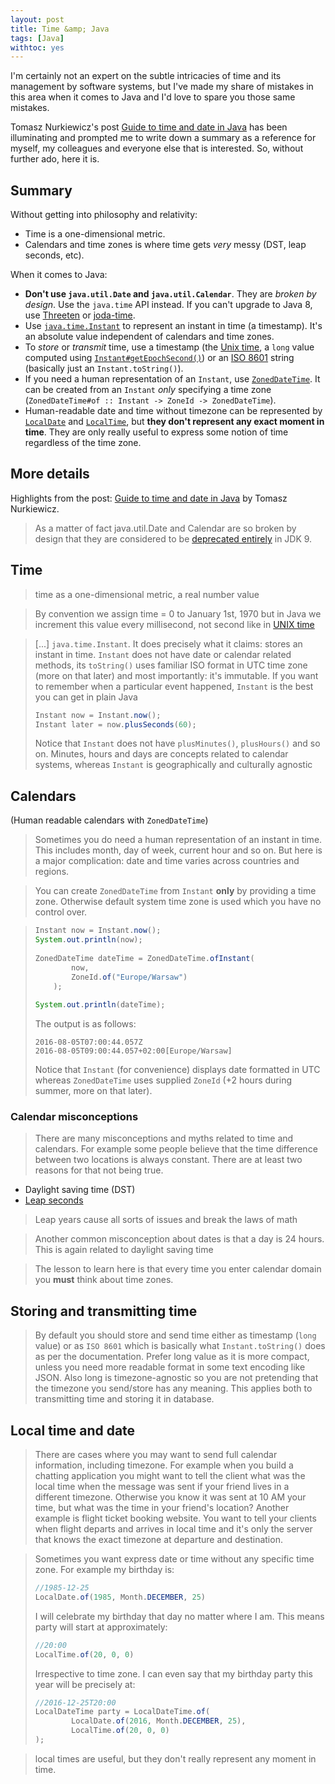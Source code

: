 ```yaml
---
layout: post
title: Time &amp; Java
tags: [Java]
withtoc: yes
---
```


I'm certainly not an expert on the subtle intricacies of time and its management by software systems, but I've made my share of mistakes in this area when it comes to Java and I'd love to spare you those same mistakes.

Tomasz Nurkiewicz's post [Guide to time and date in Java](https://www.nurkiewicz.com/2016/08/guide-to-time-and-date-in-java.html) has been illuminating and prompted me to write down a summary as a reference for myself, my colleagues and everyone else that is interested. So, without further ado, here it is. 

## Summary

Without getting into philosophy and relativity:

* Time is a one-dimensional metric.
* Calendars and time zones is where time gets *very* messy (DST, leap seconds, etc).

When it comes to Java:

* **Don't use `java.util.Date` and `java.util.Calendar`**. They are *broken by design*. Use the `java.time` API instead. If you can't upgrade to Java 8, use [Threeten](https://www.threeten.org/) or [joda-time](https://www.joda.org/joda-time/).
* Use [`java.time.Instant`](https://docs.oracle.com/javase/8/docs/api/java/time/Instant.html) to represent an instant in time (a timestamp). It's an absolute value independent of calendars and time zones.
* To *store* or *transmit* time, use a timestamp (the [Unix time](https://en.wikipedia.org/wiki/Unix_time), a `long` value computed using [`Instant#getEpochSecond()`](https://docs.oracle.com/javase/8/docs/api/java/time/Instant.html#getEpochSecond--)) or an [ISO 8601](https://en.wikipedia.org/wiki/ISO_8601) string (basically just an `Instant.toString()`).
* If you need a human representation of an `Instant`, use [`ZonedDateTime`](https://docs.oracle.com/javase/8/docs/api/java/time/ZonedDateTime.html). It can be created from an `Instant` *only* specifying a time zone (`ZonedDateTime#of :: Instant -> ZoneId -> ZonedDateTime`).
* Human-readable date and time without timezone can be represented by [`LocalDate`](https://docs.oracle.com/javase/8/docs/api/java/time/LocalDate.html) and [`LocalTime`](https://docs.oracle.com/javase/8/docs/api/java/time/LocalTime.html), but **they don't represent any exact moment in time**. They are only really useful to express some notion of time regardless of the time zone.

## More details

Highlights from the post: [Guide to time and date in Java](https://www.nurkiewicz.com/2016/08/guide-to-time-and-date-in-java.html) by Tomasz Nurkiewicz.

> As a matter of fact java.util.Date and Calendar are so broken by design that they are considered to be [deprecated entirely](https://bugs.openjdk.java.net/browse/JDK-8065614) in JDK 9.

## Time

> time as a one-dimensional metric, a real number value

> By convention we assign time = 0 to January 1st, 1970 but in Java we increment this value every millisecond, not second like in [UNIX time](https://en.wikipedia.org/wiki/Unix_time)

> [...] `java.time.Instant`. It does precisely what it claims: stores an instant in time. `Instant` does not have date or calendar related methods, its `toString()` uses familiar ISO format in UTC time zone (more on that later) and most importantly: it's immutable. If you want to remember when a particular event happened, `Instant` is the best you can get in plain Java
>
> ```java
> Instant now = Instant.now();
> Instant later = now.plusSeconds(60);
> ```
>
> Notice that `Instant` does not have `plusMinutes()`, `plusHours()` and so on. Minutes, hours and days are concepts related to calendar systems, whereas `Instant` is geographically and culturally agnostic

## Calendars 
(Human readable calendars with `ZonedDateTime`)

> Sometimes you do need a human representation of an instant in time. This includes month, day of week, current hour and so on. But here is a major complication: date and time varies across countries and regions.

> You can create `ZonedDateTime` from `Instant` **only** by providing a time zone. Otherwise default system time zone is used which you have no control over.

> ```java
> Instant now = Instant.now();
> System.out.println(now);
>  
> ZonedDateTime dateTime = ZonedDateTime.ofInstant(
>         now,
>         ZoneId.of("Europe/Warsaw")
>     );
>  
> System.out.println(dateTime);
> ```
>
> The output is as follows:
> 
> ```
> 2016-08-05T07:00:44.057Z
> 2016-08-05T09:00:44.057+02:00[Europe/Warsaw]
> ```
>
> Notice that `Instant` (for convenience) displays date formatted in UTC whereas `ZonedDateTime` uses supplied `ZoneId` (+2 hours during summer, more on that later).

### Calendar misconceptions

> There are many misconceptions and myths related to time and calendars. For example some people believe that the time difference between two locations is always constant. There are at least two reasons for that not being true.

* Daylight saving time (DST)
* [Leap seconds](https://en.wikipedia.org/wiki/Leap_second)

> Leap years cause all sorts of issues and break the laws of math

> Another common misconception about dates is that a day is 24 hours. This is again related to daylight saving time

> The lesson to learn here is that every time you enter calendar domain you **must** think about time zones.

## Storing and transmitting time

> By default you should store and send time either as timestamp (`long` value) or as `ISO 8601` which is basically what `Instant.toString()` does as per the documentation. Prefer long value as it is more compact, unless you need more readable format in some text encoding like JSON. Also long is timezone-agnostic so you are not pretending that the timezone you send/store has any meaning. This applies both to transmitting time and storing it in database.


## Local time and date

> There are cases where you may want to send full calendar information, including timezone. For example when you build a chatting application you might want to tell the client what was the local time when the message was sent if your friend lives in a different timezone. Otherwise you know it was sent at 10 AM your time, but what was the time in your friend's location? Another example is flight ticket booking website. You want to tell your clients when flight departs and arrives in local time and it's only the server that knows the exact timezone at departure and destination.

> Sometimes you want express date or time without any specific time zone. For example my birthday is:
> 
> ```java
> //1985-12-25
> LocalDate.of(1985, Month.DECEMBER, 25)
> ```
> 
> I will celebrate my birthday that day no matter where I am. This means party will start at approximately:
> 
> ```java
> //20:00
> LocalTime.of(20, 0, 0)
> ```
> 
> Irrespective to time zone. I can even say that my birthday party this year will be precisely at:
> 
> ```java
> //2016-12-25T20:00
> LocalDateTime party = LocalDateTime.of(
>         LocalDate.of(2016, Month.DECEMBER, 25),
>         LocalTime.of(20, 0, 0)
> );
> ```

> local times are useful, but they don't really represent any moment in time.
